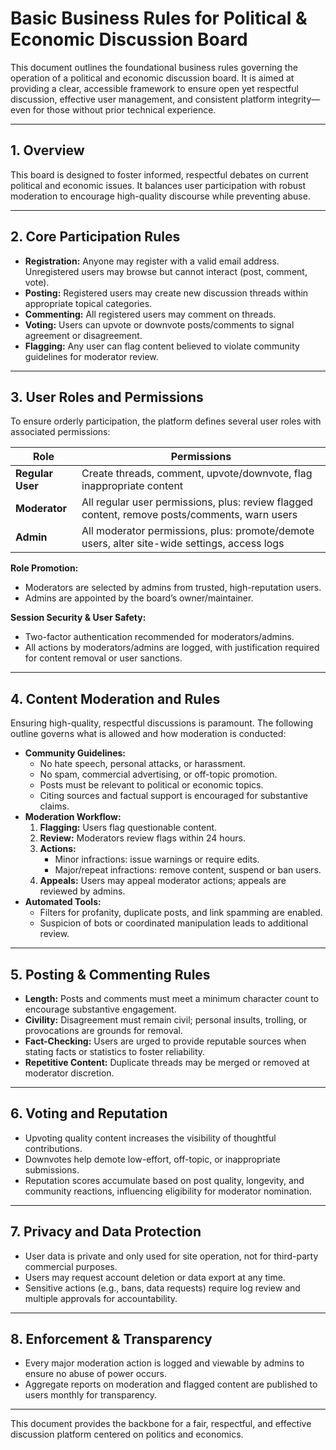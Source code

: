 # Basic Business Rules for Political & Economic Discussion Board

This document outlines the foundational business rules governing the operation of a political and economic discussion board. It is aimed at providing a clear, accessible framework to ensure open yet respectful discussion, effective user management, and consistent platform integrity—even for those without prior technical experience.

---

## 1. Overview
This board is designed to foster informed, respectful debates on current political and economic issues. It balances user participation with robust moderation to encourage high-quality discourse while preventing abuse.

---

## 2. Core Participation Rules
- **Registration:** Anyone may register with a valid email address. Unregistered users may browse but cannot interact (post, comment, vote).
- **Posting:** Registered users may create new discussion threads within appropriate topical categories.
- **Commenting:** All registered users may comment on threads.
- **Voting:** Users can upvote or downvote posts/comments to signal agreement or disagreement.
- **Flagging:** Any user can flag content believed to violate community guidelines for moderator review.

---

## 3. User Roles and Permissions
To ensure orderly participation, the platform defines several user roles with associated permissions:

| Role         | Permissions                                                                                 |
|--------------|---------------------------------------------------------------------------------------------|
| **Regular User** | Create threads, comment, upvote/downvote, flag inappropriate content                         |
| **Moderator**    | All regular user permissions, plus: review flagged content, remove posts/comments, warn users |
| **Admin**        | All moderator permissions, plus: promote/demote users, alter site-wide settings, access logs  |

**Role Promotion:**
- Moderators are selected by admins from trusted, high-reputation users.
- Admins are appointed by the board’s owner/maintainer.

**Session Security & User Safety:**
- Two-factor authentication recommended for moderators/admins.
- All actions by moderators/admins are logged, with justification required for content removal or user sanctions.

---

## 4. Content Moderation and Rules
Ensuring high-quality, respectful discussions is paramount. The following outline governs what is allowed and how moderation is conducted:

- **Community Guidelines:**
    - No hate speech, personal attacks, or harassment.
    - No spam, commercial advertising, or off-topic promotion.
    - Posts must be relevant to political or economic topics.
    - Citing sources and factual support is encouraged for substantive claims.
- **Moderation Workflow:**
    1. **Flagging:** Users flag questionable content.
    2. **Review:** Moderators review flags within 24 hours.
    3. **Actions:**
       - Minor infractions: issue warnings or require edits.
       - Major/repeat infractions: remove content, suspend or ban users.
    4. **Appeals:** Users may appeal moderator actions; appeals are reviewed by admins.
- **Automated Tools:**
    - Filters for profanity, duplicate posts, and link spamming are enabled.
    - Suspicion of bots or coordinated manipulation leads to additional review.

---

## 5. Posting & Commenting Rules
- **Length:** Posts and comments must meet a minimum character count to encourage substantive engagement.
- **Civility:** Disagreement must remain civil; personal insults, trolling, or provocations are grounds for removal.
- **Fact-Checking:** Users are urged to provide reputable sources when stating facts or statistics to foster reliability.
- **Repetitive Content:** Duplicate threads may be merged or removed at moderator discretion.

---

## 6. Voting and Reputation
- Upvoting quality content increases the visibility of thoughtful contributions.
- Downvotes help demote low-effort, off-topic, or inappropriate submissions.
- Reputation scores accumulate based on post quality, longevity, and community reactions, influencing eligibility for moderator nomination.

---

## 7. Privacy and Data Protection
- User data is private and only used for site operation, not for third-party commercial purposes.
- Users may request account deletion or data export at any time.
- Sensitive actions (e.g., bans, data requests) require log review and multiple approvals for accountability.

---

## 8. Enforcement & Transparency
- Every major moderation action is logged and viewable by admins to ensure no abuse of power occurs.
- Aggregate reports on moderation and flagged content are published to users monthly for transparency.

---

This document provides the backbone for a fair, respectful, and effective discussion platform centered on politics and economics.